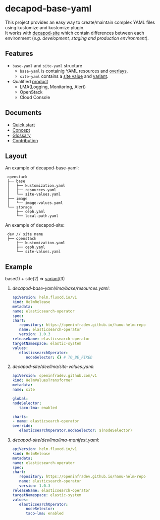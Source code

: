 # decapod-base-yaml
This project provides an easy way to create/maintain complex YAML files using kustomize and kustomize plugin.  
It works with [decapod-site](https://github.com/openinfradev/decapod-site) which contain differences between each environment (_e.g. development, staging and production environment_).  

## Features
* `base-yaml` and `site-yaml` structure
  * `base-yaml` is containig YAML resources and [overlays](https://kubectl.docs.kubernetes.io/references/kustomize/glossary/#overlay).
  * `site-yaml` contains a [site value](docs/glossary#site-value) and [variant](https://kubectl.docs.kubernetes.io/references/kustomize/glossary/#variant).
* Qualified [product](docs/glossary.md#product)
  * LMA(Logging, Monitoring, Alert)
  * OpenStack
  * Cloud Console

## Documents
* [Quick start](docs/quickstart.md)
* [Concept](docs/concept.md)
* [Glossary](docs/glossary.md)
* [Contribution](docs/contribution.md)

## Layout 
An example of decapod-base-yaml:
```
 openstack
 ├── base
 │   ├── kustomization.yaml
 │   ├── resources.yaml
 │   └── site-values.yaml
 ├── image
 │   └── image-values.yaml 
 └── storage
     ├── ceph.yaml
     └── local-path.yaml
```

An example of decapod-site:
```
 dev // site name
 ├── openstack
     ├── kustomization.yaml
     ├── ceph.yaml
     └── site-values.yaml
```
## Example

base(1) + site(2) => [variant](https://kubectl.docs.kubernetes.io/references/kustomize/glossary/#variant)(3)

1. _decapod-base-yaml/lma/base/resources.yaml_:
   ```yaml
   apiVersion: helm.fluxcd.io/v1
   kind: HelmRelease
   metadata:
   name: elasticsearch-operator
   spec:
   chart:
      repository: https://openinfradev.github.io/hanu-helm-repo
      name: elasticsearch-operator
      version: 1.0.3
   releaseName: elasticsearch-operator
   targetNamespace: elastic-system
   values:
      elasticsearchOperator:
         nodeSelector: {} # TO_BE_FIXED
   ```

2. _decapod-site/dev/lma/site-values.yaml_:
   ```yaml
   apiVersion: openinfradev.github.com/v1
   kind: HelmValuesTransformer
   metadata:
   name: site

   global:
   nodeSelector:
      taco-lma: enabled

   charts:
   - name: elasticsearch-operator
   override:
      elasticsearchOperator.nodeSelector: $(nodeSelector)
   ```

3. _decapod-site/dev/lma/lma-manifest.yaml_:
   ```yaml
   apiVersion: helm.fluxcd.io/v1
   kind: HelmRelease
   metadata:
   name: elasticsearch-operator
   spec:
   chart:
      repository: https://openinfradev.github.io/hanu-helm-repo
      name: elasticsearch-operator
      version: 1.0.3
   releaseName: elasticsearch-operator
   targetNamespace: elastic-system
   values:
      elasticsearchOperator:
         nodeSelector:
         taco-lma: enabled
   ```